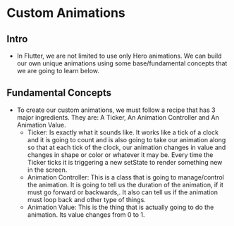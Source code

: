 # Custom Animations

## Intro
* In Flutter, we are not limited to use only Hero animations. We can build our own unique animations using some base/fundamental concepts that we are going to learn below.

## Fundamental Concepts
* To create our custom animations, we must follow a recipe that has 3 major ingredients. They are: A Ticker, An Animation Controller and An Animation Value.
  * Ticker: Is exactly what it sounds like. It works like a tick of a clock and it is going to count and is also going to take our animation along so that at each tick of the clock, our animation changes in value and changes in shape or color or whatever it may be. Every time the Ticker ticks it is triggering a new setState to render something new in the screen.
  * Animation Controller: This is a class that is going to manage/control the animation. It is going to tell us the duration of the animation, if it must go forward or backwards,. It also can tell us if the animation must loop back and other type of things.
  * Animation Value: This is the thing that is actually going to do the animation. Its value changes from 0 to 1.

